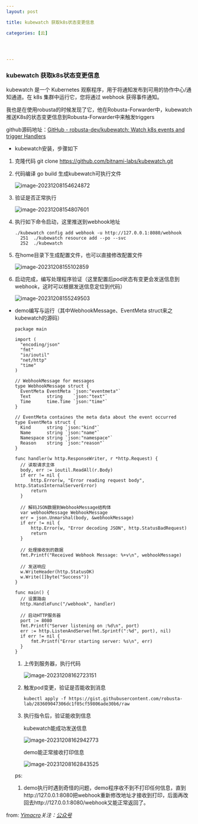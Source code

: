 ```yaml
---
layout: post

title: kubewatch 获取k8s状态变更信息

categories: [云]




---
```




### kubewatch 获取k8s状态变更信息


kubewatch 是一个 Kubernetes 观察程序，用于将通知发布到可用的协作中心/通知通道。在 k8s 集群中运行它，您将通过 webhook 获得事件通知。

我也是在使用robusta的时候发现了它，他在Robusta-Forwarder中，kubewatch推送K8s的状态变更信息到Robusta-Forwarder中来触发triggers

github源码地址：[GitHub - robusta-dev/kubewatch: Watch k8s events and trigger Handlers](https://github.com/robusta-dev/kubewatch)

* kubewatch安装，步骤如下

1. 克隆代码 git clone https://github.com/bitnami-labs/kubewatch.git

2. 代码编译 go build 生成kubewatch可执行文件

   ![image-20231208154624872](https://yimacro.github.io/pics/post/image-20231208154624872.png)

3. 验证是否正常执行 

   ![image-20231208154807601](https://yimacro.github.io/pics/post/image-20231208154807601.png)

4. 执行如下命令启动，这里推送到webhook地址

   ```
   ./kubewatch config add webhook -u http://127.0.0.1:8080/webhook
     251  ./kubewatch resource add --po --svc
     252  ./kubewatch 
   ```

5. 在home目录下生成配置文件，也可以直接修改配置文件

   ![image-20231208155102859](https://yimacro.github.io/pics/post/image-20231208155102859.png)

6. 启动完成，编写处理程序验证（这里配置后pod状态有变更会发送信息到webhook，这时可以根据发送信息定位到代码）

   ![image-20231208155249503](https://yimacro.github.io/pics/post/image-20231208155249503.png)

* demo编写与运行（其中WebhookMessage、EventMeta struct来之kubewatch的源码）

  ```
  package main
  
  import (
  	"encoding/json"
  	"fmt"
  	"io/ioutil"
  	"net/http"
  	"time"
  )
  
  // WebhookMessage for messages
  type WebhookMessage struct {
  	EventMeta EventMeta `json:"eventmeta"`
  	Text      string    `json:"text"`
  	Time      time.Time `json:"time"`
  }
  
  // EventMeta containes the meta data about the event occurred
  type EventMeta struct {
  	Kind      string `json:"kind"`
  	Name      string `json:"name"`
  	Namespace string `json:"namespace"`
  	Reason    string `json:"reason"`
  }
  
  func handler(w http.ResponseWriter, r *http.Request) {
  	// 读取请求主体
  	body, err := ioutil.ReadAll(r.Body)
  	if err != nil {
  		http.Error(w, "Error reading request body", http.StatusInternalServerError)
  		return
  	}
  
  	// 解码JSON数据到WebhookMessage结构体
  	var webhookMessage WebhookMessage
  	err = json.Unmarshal(body, &webhookMessage)
  	if err != nil {
  		http.Error(w, "Error decoding JSON", http.StatusBadRequest)
  		return
  	}
  
  	// 处理接收到的数据
  	fmt.Printf("Received Webhook Message: %+v\n", webhookMessage)
  
  	// 发送响应
  	w.WriteHeader(http.StatusOK)
  	w.Write([]byte("Success"))
  }
  
  func main() {
  	// 设置路由
  	http.HandleFunc("/webhook", handler)
  
  	// 启动HTTP服务器
  	port := 8080
  	fmt.Printf("Server listening on :%d\n", port)
  	err := http.ListenAndServe(fmt.Sprintf(":%d", port), nil)
  	if err != nil {
  		fmt.Printf("Error starting server: %s\n", err)
  	}
  }
  
  ```

  1. 上传到服务器，执行代码

     ![image-20231208162723151](https://yimacro.github.io/pics/post/image-20231208162723151.png)

  2. 触发pod变更，验证是否能收到消息

     ```
     kubectl apply -f https://gist.githubusercontent.com/robusta-lab/283609047306dc1f05cf59806ade30b6/raw
     ```

  3. 执行指令后，验证能收到信息

     kubewatch能成功发送信息

     ![image-20231208162942773](https://yimacro.github.io/pics/post/image-20231208162942773.png)

     demo能正常接收打印信息

     ![image-20231208162843525](https://yimacro.github.io/pics/post/image-20231208162843525.png)

  ps: 

  1. demo执行时遇到奇怪的问题，demo程序收不到不打印任何信息，直到http://127.0.0.1:8080把webhook重新修改地址才接收到打印，后面再改回去http://127.0.0.1:8080/webhook又能正常返回了。

 from: *[Yimacro](https://yimacro.github.io/)关注：[公众号](https://mp.weixin.qq.com/s?__biz=Mzg4Njc0NTY0OQ==&mid=2247483746&idx=1&sn=ee6d72ec1250512f7d38d5dff456eb80&chksm=cf95be3cf8e2372ad9914c0e2dcaf2040139d410e6f6bfea6b1bb457a1b3d53d4494aa7ad096#rd)*

